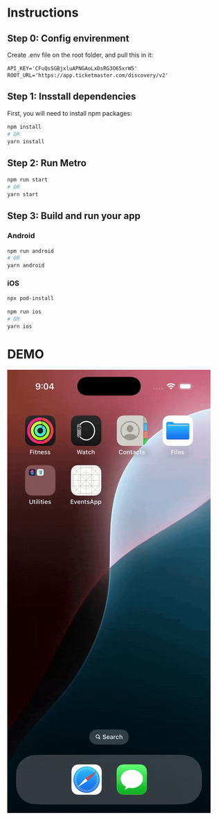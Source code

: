# Instructions

## Step 0: Config envirenment

Create .env file on the root folder, and pull this in it:

```
API_KEY='CFuQsSGBjxluAPNGAoLxDsRG3O65xrW5'
ROOT_URL='https://app.ticketmaster.com/discovery/v2'
```

## Step 1: Insstall dependencies

First, you will need to install npm packages:

```sh
npm install
# OR 
yarn install
```

## Step 2: Run Metro

```sh
npm run start
# OR
yarn start
```

## Step 3: Build and run your app

### Android

```sh
npm run android
# OR 
yarn android
```

### iOS

```sh
npx pod-install
```

```sh
npm run ios
# OR
yarn ios
```

# DEMO

<img src="./demo//1-ezgif.com-optimize.gif" />
